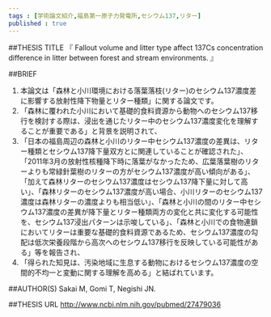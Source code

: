```yaml
--- 
tags : [学術論文紹介,福島第一原子力発電所,セシウム137,リター] 
published : true
---
```


##THESIS TITLE
『
Fallout volume and litter type affect 137Cs concentration difference in litter between forest and stream environments.
』
  
##BRIEF
1. 本論文は「森林と小川環境における落葉落枝(リター)のセシウム137濃度差に影響する放射性降下物量とリター種類」に関する論文です。
1. 「森林に覆われた小川において基礎的食料資源から動物へのセシウム137移行を検討する際は、浸出を通じたリター中のセシウム137濃度変化を理解することが重要である」と背景を説明されて、
1. 「日本の福島周辺の森林と小川のリター中セシウム137濃度の差異は、リター種類とセシウム137降下量双方とに関連していることが確認された」、「2011年3月の放射性核種降下時に落葉がなかったため、広葉落葉樹のリターよりも常緑針葉樹のリターの方がセシウム137濃度が高い傾向がある」、「加えて森林リターのセシウム137濃度はセシウム137降下量に対して高い」、「森林リターのセシウム137濃度が高い場合、小川リターのセシウム137濃度は森林リターの濃度よりも相当低い」、「森林と小川の間のリター中セシウム137濃度の差異が降下量とリター種類両方の変化と共に変化する可能性を、セシウム137浸出パターンは示唆している」、「森林と小川での食物連鎖においてリターは重要な基礎的食料資源であるため、セシウム137濃度の勾配は低次栄養段階から高次へのセシウム137移行を反映している可能性がある」等を報告され、
1. 「得られた知見は、汚染地域に生息する動物におけるセシウム137濃度の空間的不均一と変動に関する理解を高める」と結ばれています。





##AUTHOR(S)
Sakai M, Gomi T, Negishi JN.
  
##THESIS URL
[
http://www.ncbi.nlm.nih.gov/pubmed/27479036
](
http://www.ncbi.nlm.nih.gov/pubmed/27479036
)